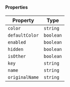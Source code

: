 #### Properties

| Property                                 | Type      |
| ---------------------------------------- | --------- |
| <a id="color"></a> `color`               | `string`  |
| <a id="defaultcolor"></a> `defaultColor` | `boolean` |
| <a id="enabled"></a> `enabled`           | `boolean` |
| <a id="hidden"></a> `hidden`             | `boolean` |
| <a id="isother"></a> `isOther`           | `boolean` |
| <a id="key"></a> `key`                   | `string`  |
| <a id="name"></a> `name`                 | `string`  |
| <a id="originalname"></a> `originalName` | `string`  |
